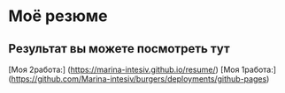 # Моё резюме

## Результат вы можете посмотреть тут

[Моя 2работа:] (https://marina-intesiv.github.io/resume/) 
[Моя 1работа:] (https://github.com/Marina-intesiv/burgers/deployments/github-pages)
